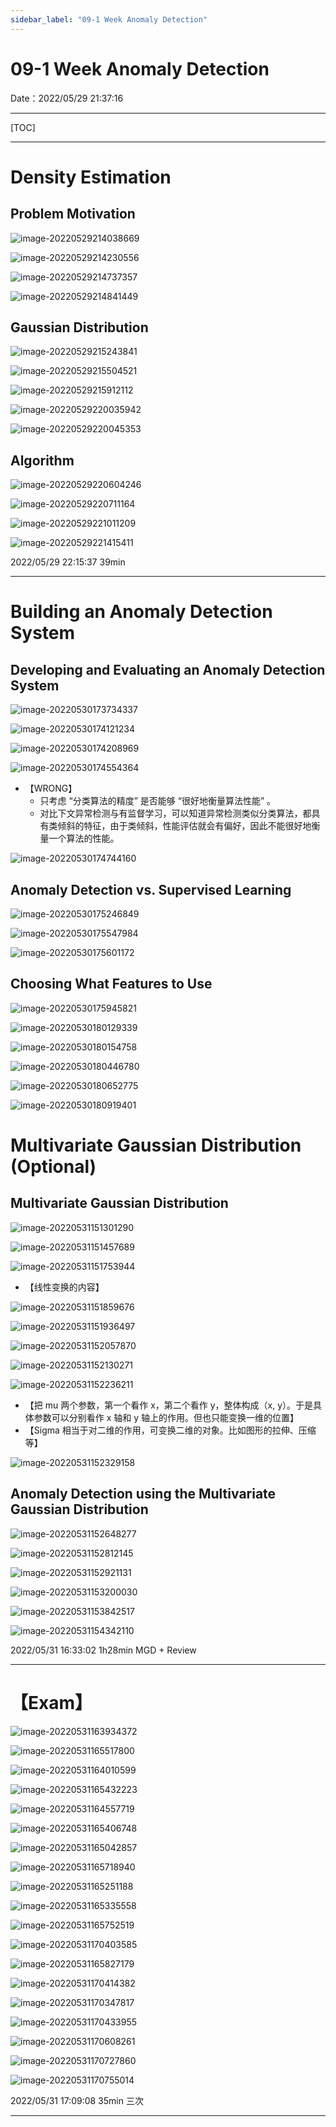 ```yaml
---
sidebar_label: "09-1 Week Anomaly Detection"
---
```


# 09-1 Week Anomaly Detection

Date：2022/05/29 21:37:16

------





[TOC]



------

# Density Estimation

## Problem Motivation

![image-20220529214038669](images/09_1_Week_Anomaly_Detection/image-20220529214038669.png)

![image-20220529214230556](images/09_1_Week_Anomaly_Detection/image-20220529214230556.png)

![image-20220529214737357](images/09_1_Week_Anomaly_Detection/image-20220529214737357.png)

![image-20220529214841449](images/09_1_Week_Anomaly_Detection/image-20220529214841449.png)





## Gaussian Distribution

![image-20220529215243841](images/09_1_Week_Anomaly_Detection/image-20220529215243841.png)

![image-20220529215504521](images/09_1_Week_Anomaly_Detection/image-20220529215504521.png)

![image-20220529215912112](images/09_1_Week_Anomaly_Detection/image-20220529215912112.png)

![image-20220529220035942](images/09_1_Week_Anomaly_Detection/image-20220529220035942.png)

![image-20220529220045353](images/09_1_Week_Anomaly_Detection/image-20220529220045353.png)



## Algorithm

![image-20220529220604246](images/09_1_Week_Anomaly_Detection/image-20220529220604246.png)

![image-20220529220711164](images/09_1_Week_Anomaly_Detection/image-20220529220711164.png)

![image-20220529221011209](images/09_1_Week_Anomaly_Detection/image-20220529221011209.png)

![image-20220529221415411](images/09_1_Week_Anomaly_Detection/image-20220529221415411.png)



2022/05/29 22:15:37 39min

------



# Building an Anomaly Detection System

## Developing and Evaluating an Anomaly Detection System

![image-20220530173734337](images/09_1_Week_Anomaly_Detection/image-20220530173734337.png)

![image-20220530174121234](images/09_1_Week_Anomaly_Detection/image-20220530174121234.png)

![image-20220530174208969](images/09_1_Week_Anomaly_Detection/image-20220530174208969.png)

![image-20220530174554364](images/09_1_Week_Anomaly_Detection/image-20220530174554364.png)

* 【WRONG】
  * 只考虑 “分类算法的精度” 是否能够 “很好地衡量算法性能” 。
  * 对比下文异常检测与有监督学习，可以知道异常检测类似分类算法，都具有类倾斜的特征，由于类倾斜，性能评估就会有偏好，因此不能很好地衡量一个算法的性能。

![image-20220530174744160](images/09_1_Week_Anomaly_Detection/image-20220530174744160.png)



## Anomaly Detection vs. Supervised Learning

![image-20220530175246849](images/09_1_Week_Anomaly_Detection/image-20220530175246849.png)

![image-20220530175547984](images/09_1_Week_Anomaly_Detection/image-20220530175547984.png)

![image-20220530175601172](images/09_1_Week_Anomaly_Detection/image-20220530175601172.png)



## Choosing What Features to Use

![image-20220530175945821](images/09_1_Week_Anomaly_Detection/image-20220530175945821.png)

![image-20220530180129339](images/09_1_Week_Anomaly_Detection/image-20220530180129339.png)

![image-20220530180154758](images/09_1_Week_Anomaly_Detection/image-20220530180154758.png)



![image-20220530180446780](images/09_1_Week_Anomaly_Detection/image-20220530180446780.png)

![image-20220530180652775](images/09_1_Week_Anomaly_Detection/image-20220530180652775.png)

![image-20220530180919401](images/09_1_Week_Anomaly_Detection/image-20220530180919401.png)





# Multivariate Gaussian Distribution (Optional)

## Multivariate Gaussian Distribution 

![image-20220531151301290](images/09_1_Week_Anomaly_Detection/image-20220531151301290.png)

![image-20220531151457689](images/09_1_Week_Anomaly_Detection/image-20220531151457689.png)

![image-20220531151753944](images/09_1_Week_Anomaly_Detection/image-20220531151753944.png)

* 【线性变换的内容】

![image-20220531151859676](images/09_1_Week_Anomaly_Detection/image-20220531151859676.png)

![image-20220531151936497](images/09_1_Week_Anomaly_Detection/image-20220531151936497.png)

![image-20220531152057870](images/09_1_Week_Anomaly_Detection/image-20220531152057870.png)

![image-20220531152130271](images/09_1_Week_Anomaly_Detection/image-20220531152130271.png)

![image-20220531152236211](images/09_1_Week_Anomaly_Detection/image-20220531152236211.png)

* 【把 mu 两个参数，第一个看作 x，第二个看作 y，整体构成（x, y）。于是具体参数可以分别看作 x 轴和 y 轴上的作用。但也只能变换一维的位置】
* 【Sigma 相当于对二维的作用，可变换二维的对象。比如图形的拉伸、压缩等】

![image-20220531152329158](images/09_1_Week_Anomaly_Detection/image-20220531152329158.png)



## Anomaly Detection using the Multivariate Gaussian Distribution

![image-20220531152648277](images/09_1_Week_Anomaly_Detection/image-20220531152648277.png)

![image-20220531152812145](images/09_1_Week_Anomaly_Detection/image-20220531152812145.png)

![image-20220531152921131](images/09_1_Week_Anomaly_Detection/image-20220531152921131.png)

![image-20220531153200030](images/09_1_Week_Anomaly_Detection/image-20220531153200030.png)

![image-20220531153842517](images/09_1_Week_Anomaly_Detection/image-20220531153842517.png)

![image-20220531154342110](images/09_1_Week_Anomaly_Detection/image-20220531154342110.png)



2022/05/31 16:33:02 1h28min MGD + Review

------



# 【Exam】

![image-20220531163934372](images/09_1_Week_Anomaly_Detection/image-20220531163934372.png)

![image-20220531165517800](images/09_1_Week_Anomaly_Detection/image-20220531165517800.png)



![image-20220531164010599](images/09_1_Week_Anomaly_Detection/image-20220531164010599.png)

![image-20220531165432223](images/09_1_Week_Anomaly_Detection/image-20220531165432223.png)



![image-20220531164557719](images/09_1_Week_Anomaly_Detection/image-20220531164557719.png)

![image-20220531165406748](images/09_1_Week_Anomaly_Detection/image-20220531165406748.png)



![image-20220531165042857](images/09_1_Week_Anomaly_Detection/image-20220531165042857.png)

![image-20220531165718940](images/09_1_Week_Anomaly_Detection/image-20220531165718940.png)



![image-20220531165251188](images/09_1_Week_Anomaly_Detection/image-20220531165251188.png)

![image-20220531165335558](images/09_1_Week_Anomaly_Detection/image-20220531165335558.png)







![image-20220531165752519](images/09_1_Week_Anomaly_Detection/image-20220531165752519.png)

![image-20220531170403585](images/09_1_Week_Anomaly_Detection/image-20220531170403585.png)

![image-20220531165827179](images/09_1_Week_Anomaly_Detection/image-20220531165827179.png)

![image-20220531170414382](images/09_1_Week_Anomaly_Detection/image-20220531170414382.png)

![image-20220531170347817](images/09_1_Week_Anomaly_Detection/image-20220531170347817.png)

![image-20220531170433955](images/09_1_Week_Anomaly_Detection/image-20220531170433955.png)







![image-20220531170608261](images/09_1_Week_Anomaly_Detection/image-20220531170608261.png)

![image-20220531170727860](images/09_1_Week_Anomaly_Detection/image-20220531170727860.png)

![image-20220531170755014](images/09_1_Week_Anomaly_Detection/image-20220531170755014.png)



2022/05/31 17:09:08 35min 三次

------